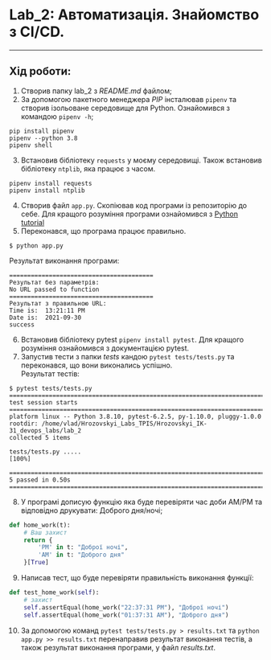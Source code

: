# Lab_2: Автоматизація. Знайомство з CI/CD.  

****
## Хід роботи:  
1. Створив папку lab_2 з _README.md_ файлом;
2. За допомогою пакетного менеджера _PIP_ інсталював `pipenv` та створив ізольоване середовище для Python. Ознайомився з командою `pipenv -h`;
```
pip install pipenv
pipenv --python 3.8
pipenv shell
```
3. Встановив бібліотеку `requests` у моєму середовищі. Також встановив бібліотеку `ntplib`, яка працює з часом.
```
pipenv install requests
pipenv install ntplib
```
4. Створив файл `app.py`. Скопіював код програми із репозиторію до себе. Для кращого розуміння програми ознайомився з [Python tutorial](https://www.tutorialspoint.com/python/index.htm)
5. Переконався, що програма працює правильно.
```
$ python app.py
```
Результат виконання програми:
```
========================================
Результат без параметрів: 
No URL passed to function
========================================
Результат з правильною URL: 
Time is:  13:21:11 PM
Date is:  2021-09-30
success
```
6. Встановив бібліотеку pytest `pipenv install pytest`. Для кращого розуміння ознайомився з документацією pytest.
7. Запустив тести з папки _tests_ кандою `pytest tests/tests.py` та переконався, що вони виконались успішно.  
    Результат тестів:
```
$ pytest tests/tests.py
===================================================================================================== test session starts =====================================================================================================
platform linux -- Python 3.8.10, pytest-6.2.5, py-1.10.0, pluggy-1.0.0
rootdir: /home/vlad/Hrozovskyi_Labs_TPIS/Hrozovskyi_IK-31_devops_labs/lab_2
collected 5 items                                                                                                                                                                                                             

tests/tests.py .....                                                                                                                                                                                                    [100%]

====================================================================================================== 5 passed in 0.50s ======================================================================================================
```
8. У програмі дописую функцію яка буде перевіряти час доби АМ/РМ та відповідно друкувати: Доброго дня/ночі;  
```python
def home_work(t):
    # Ваш захист
    return {
        'PM' in t: "Доброї ночі",
        'AM' in t: "Доброго дня"
    }[True]
```
9. Написав тест, що буде перевіряти правильність виконання функції:
```python
def test_home_work(self):
    # захист
    self.assertEqual(home_work("22:37:31 PM"), "Доброї ночі")
    self.assertEqual(home_work("01:37:31 AM"), "Доброго дня")
```
10. За допомогою команд `pytest tests/tests.py > results.txt` та `python app.py >> results.txt` перенаправив результат виконання тестів, а також результат виконання програми, у файл _results.txt_.
